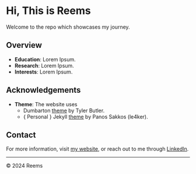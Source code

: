 # Hi, This is Reems

Welcome to the repo which showcases my journey.

## Overview

- **Education**: Lorem Ipsum.
- **Research**: Lorem Ipsum.
- **Interests**: Lorem Ipsum.

## Acknowledgements

- **Theme**: The website uses
  - Dumbarton [theme](https://github.com/tcbutler320/Jekyll-Theme-Dumbarton) by Tyler Butler.
  - { Personal } Jekyll [theme](https://github.com/le4ker/personal-jekyll-theme) by Panos Sakkos (le4ker).

## Contact

For more information, visit [my website](https://reemstk.github.io/contact.html), or reach out to me through [LinkedIn](https://www.linkedin.com/in/reemstk/).

---

© 2024 Reems
